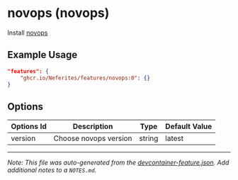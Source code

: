 
# novops (novops)

Install [novops](https://github.com/PierreBeucher/novops)

## Example Usage

```json
"features": {
    "ghcr.io/Neferites/features/novops:0": {}
}
```

## Options

| Options Id | Description | Type | Default Value |
|-----|-----|-----|-----|
| version | Choose novops version | string | latest |



---

_Note: This file was auto-generated from the [devcontainer-feature.json](https://github.com/Neferites/features/blob/main/src/novops/devcontainer-feature.json).  Add additional notes to a `NOTES.md`._
